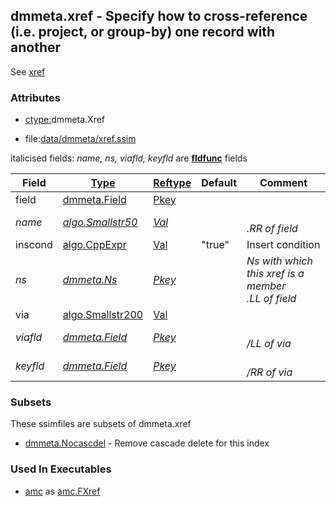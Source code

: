 ## dmmeta.xref - Specify how to cross-reference (i.e. project, or group-by) one record with another
<a href="#dmmeta-xref"></a>

See [xref](/txt/exe/amc/xref.md)

### Attributes
<a href="#attributes"></a>
<!-- dev.mdmark  mdmark:MDSECTION  state:BEG_AUTO  param:Attributes -->
* [ctype:](/txt/ssimdb/dmmeta/ctype.md)dmmeta.Xref

* file:[data/dmmeta/xref.ssim](/data/dmmeta/xref.ssim)

italicised fields: *name, ns, viafld, keyfld* are [**fldfunc**](/txt/ssim.md#fldfunc) fields

|Field|[Type](/txt/ssimdb/dmmeta/ctype.md)|[Reftype](/txt/ssimdb/dmmeta/reftype.md)|Default|Comment|
|---|---|---|---|---|
|field|[dmmeta.Field](/txt/ssimdb/dmmeta/field.md)|[Pkey](/txt/exe/amc/reftypes.md#pkey)|||
|*name*|*[algo.Smallstr50](/txt/protocol/algo/README.md#algo-smallstr50)*|*[Val](/txt/exe/amc/reftypes.md#val)*||*<br>.RR of field*|
|inscond|[algo.CppExpr](/txt/protocol/algo/CppExpr.md)|[Val](/txt/exe/amc/reftypes.md#val)|"true"|Insert condition|
|*ns*|*[dmmeta.Ns](/txt/ssimdb/dmmeta/ns.md)*|*[Pkey](/txt/exe/amc/reftypes.md#pkey)*||*Ns with which this xref is a member<br>.LL of field*|
|via|[algo.Smallstr200](/txt/protocol/algo/README.md#algo-smallstr200)|[Val](/txt/exe/amc/reftypes.md#val)|||
|*viafld*|*[dmmeta.Field](/txt/ssimdb/dmmeta/field.md)*|*[Pkey](/txt/exe/amc/reftypes.md#pkey)*||*<br>/LL of via*|
|*keyfld*|*[dmmeta.Field](/txt/ssimdb/dmmeta/field.md)*|*[Pkey](/txt/exe/amc/reftypes.md#pkey)*||*<br>/RR of via*|

<!-- dev.mdmark  mdmark:MDSECTION  state:END_AUTO  param:Attributes -->

### Subsets
<a href="#subsets"></a>
<!-- dev.mdmark  mdmark:MDSECTION  state:BEG_AUTO  param:Subsets -->
These ssimfiles are subsets of dmmeta.xref

* [dmmeta.Nocascdel](/txt/ssimdb/dmmeta/nocascdel.md) - Remove cascade delete for this index 

<!-- dev.mdmark  mdmark:MDSECTION  state:END_AUTO  param:Subsets -->

### Used In Executables
<a href="#used-in-executables"></a>
<!-- dev.mdmark  mdmark:MDSECTION  state:BEG_AUTO  param:ImdbUses -->

* [amc](/txt/exe/amc/internals.md) as [amc.FXref](/txt/exe/amc/internals.md#amc-fxref)

<!-- dev.mdmark  mdmark:MDSECTION  state:END_AUTO  param:ImdbUses -->

